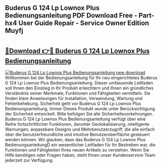 ## Buderus G 124 Lp Lownox Plus Bedienungsanleitung PDF Download Free - Part-hx4 User Guide Repair - Service Owner Edition Muyfj

# <h2><a href="http://df5hc1q.blite.top/?on=Buderus+G+124+Lp+Lownox+Plus+Bedienungsanleitung">🔗Download 👉🔴 Buderus G 124 Lp Lownox Plus Bedienungsanleitung</a></h2>

[![Buderus G 124 Lp Lownox Plus Bedienungsanleitung new download](https://i.imgur.com/lujVjoI.png)](http://df5hc1q.blite.top/?on=Buderus+G+124+Lp+Lownox+Plus+Bedienungsanleitung)
Willkommen bei der Bedienungsanleitung für Ihr neu eingerichtetes Buderus G 124 Lp Lownox Plus Bedienungsanleitung. Dieser umfassende Leitfaden soll Ihnen den Einstieg in Ihr Produkt erleichtern und Ihnen ein gründliches Verständnis seiner Merkmale, Funktionen und Fähigkeiten vermitteln. Sie finden klare Anweisungen für Installation, Verwendung, Wartung und Fehlerbehebung. Sicherheit geht vor Buderus G 124 Lp Lownox Plus Bedienungsanleitung, Immer Dieses Produkt wurde unter Berücksichtigung der Sicherheit entwickelt. Bitte befolgen Sie alle Sicherheitsvorkehrungen. Buderus G 124 Lp Lownox Plus Bedienungsanleitung verfügt über eine Reihe fortschrittlicher Funktionen, darunter Geolokalisierung, intelligente Warnungen, anpassbare Designs und Mehrbenutzerzugriff, die alle einfach über die benutzerfreundliche und intuitive Benutzeroberfläche gesteuert werden können. Wir glauben, dass das Buderus G 124 Lp Lownox Plus BedienungsanleitungD ein wesentlicher Leitfaden für Ihr Bestreben war, die Funktionen und Fähigkeiten Ihres neuen Artikels zu verstehen. Wenn Sie Hilfe benötigen oder Fragen haben, steht Ihnen unser Kundenservice-Team jederzeit zur Verfügung.
